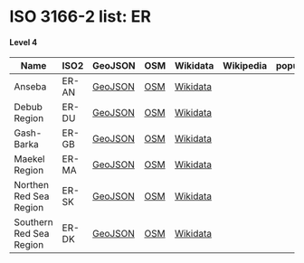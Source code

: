 # ISO 3166-2 list: ER


#### Level 4
Name | ISO2 | GeoJSON | OSM | Wikidata | Wikipedia | population 
--- | --- | --- | --- | --- | --- | --- 
Anseba | ER-AN | [GeoJSON](../../export/geojson/q7/iso2/ER/ER-AN.geojson) | [OSM](https://www.openstreetmap.org/relation/4605384) | [Wikidata](https://www.wikidata.org/wiki/Q569468) |  | 
Debub Region | ER-DU | [GeoJSON](../../export/geojson/q7/iso2/ER/ER-DU.geojson) | [OSM](https://www.openstreetmap.org/relation/4610903) | [Wikidata](https://www.wikidata.org/wiki/Q27728) |  | 
Gash-Barka | ER-GB | [GeoJSON](../../export/geojson/q7/iso2/ER/ER-GB.geojson) | [OSM](https://www.openstreetmap.org/relation/4605551) | [Wikidata](https://www.wikidata.org/wiki/Q873012) |  | 
Maekel Region | ER-MA | [GeoJSON](../../export/geojson/q7/iso2/ER/ER-MA.geojson) | [OSM](https://www.openstreetmap.org/relation/4610904) | [Wikidata](https://www.wikidata.org/wiki/Q27710) |  | 
Northen Red Sea Region | ER-SK | [GeoJSON](../../export/geojson/q7/iso2/ER/ER-SK.geojson) | [OSM](https://www.openstreetmap.org/relation/4610926) | [Wikidata](https://www.wikidata.org/wiki/Q27910) |  | 
Southern Red Sea Region | ER-DK | [GeoJSON](../../export/geojson/q7/iso2/ER/ER-DK.geojson) | [OSM](https://www.openstreetmap.org/relation/4610935) | [Wikidata](https://www.wikidata.org/wiki/Q27928) |  | 
